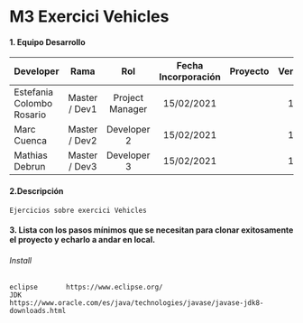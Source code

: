 # M3 Exercici Vehicles

#### 1. Equipo Desarrollo 

| Developer | Rama | Rol | Fecha Incorporación | Proyecto | Versión |
| --- | :---:  | :---:  | :---:  | :---: | :---:  |
| Estefania Colombo Rosario| Master / Dev1 | Project Manager  | 15/02/2021 |   |   1.0|
| Marc Cuenca | Master / Dev2 | Developer 2 | 15/02/2021 |   |   1.0|
| Mathias Debrun | Master / Dev3 | Developer 3| 15/02/2021 |   |   1.0|


#### 2.Descripción 
```
Ejercicios sobre exercici Vehicles
```
#### 3. Lista con los pasos mínimos que se necesitan para clonar exitosamente el proyecto y echarlo a andar en local.
###### Install
```
eclipse       https://www.eclipse.org/
JDK           https://www.oracle.com/es/java/technologies/javase/javase-jdk8-downloads.html
```
